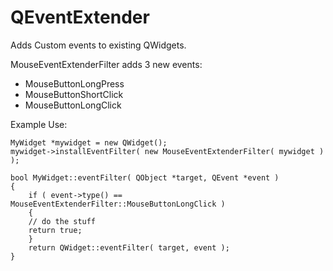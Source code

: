 QEventExtender
==============

Adds Custom events to existing QWidgets.

MouseEventExtenderFilter adds 3 new events:
- MouseButtonLongPress
- MouseButtonShortClick
- MouseButtonLongClick

Example Use:

	MyWidget *mywidget = new QWidget();
	mywidget->installEventFilter( new MouseEventExtenderFilter( mywidget ) );

	bool MyWidget::eventFilter( QObject *target, QEvent *event )
	{
		if ( event->type() == MouseEventExtenderFilter::MouseButtonLongClick )
		{
		// do the stuff
		return true;
		}
		return QWidget::eventFilter( target, event );
	}

